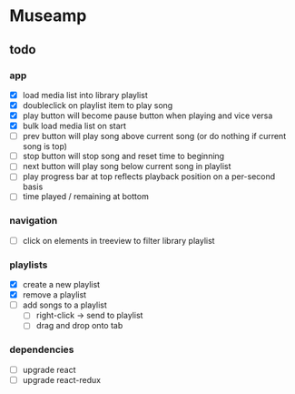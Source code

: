 # Museamp

## todo

### app

-   [x] load media list into library playlist
-   [x] doubleclick on playlist item to play song
-   [x] play button will become pause button when playing and vice versa
-   [x] bulk load media list on start
-   [ ] prev button will play song above current song (or do nothing if current song is top)
-   [ ] stop button will stop song and reset time to beginning
-   [ ] next button will play song below current song in playlist
-   [ ] play progress bar at top reflects playback position on a per-second basis
-   [ ] time played / remaining at bottom

### navigation

-   [ ] click on elements in treeview to filter library playlist

### playlists

-   [x] create a new playlist
-   [x] remove a playlist
-   [ ] add songs to a playlist
    -   [ ] right-click -> send to playlist
    -   [ ] drag and drop onto tab

### dependencies

-   [ ] upgrade react
-   [ ] upgrade react-redux
